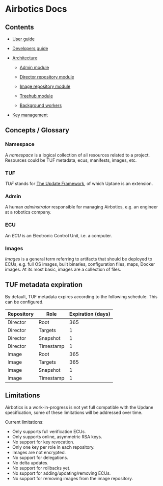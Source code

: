 # Airbotics Docs


## Contents

- [User guide](user-guide.md)

- [Developers guide](developers-guide.md)

- [Architecture](architecture.md)

    - [Admin module](modules/admin.md)

    - [Director repository module](modules/director-repository.md)

    - [Image repository module](modules/image-repository.md)

    - [Treehub module](modules/treehub.md)

    - [Background workers](modules/background-workers.md)

- [Key management](key-management.md)



## Concepts / Glossary

### Namespace

A _namespace_ is a logical collection of all resources related to a project. Resources could be TUF metadata, ecus, manifests, images, etc.

### TUF

_TUF_ stands for [The Update Framework](https://theupdateframework.com/), of which Uptane is an extension.

### Admin

A human _adminstrator_ responsible for managing Airbotics, e.g. an engineer at a robotics company.

### ECU

An _ECU_ is an Electronic Control Unit, i.e. a computer.

### Images

_Images_ is a general term referring to artifacts that should be deployed to ECUs, e.g. full OS images, built binaries, configuration files, maps, Docker images. At its most basic, images are a collection of files.


## TUF metadata expiration

By default, TUF metadata expires according to the following schedule. This can be configured.

| Repository | Role      | Expiration (days) |
| ---------- | --------- | ----------------- |
| Director   | Root      | 365               |
| Director   | Targets   | 1                 |
| Director   | Snapshot  | 1                 |
| Director   | Timestamp | 1                 |
| Image      | Root      | 365               |
| Image      | Targets   | 365               |
| Image      | Snapshot  | 1                 |
| Image      | Timestamp | 1                 |


## Limitations

Airbotics is a work-in-progress is not yet full compatible with the Updane specification, some of these limitations will be addressed over time. 

Current limitations:
- Only supports full verification ECUs.
- Only supports online, asymmetric RSA keys.
- No support for key revocation.
- Only one key per role in each repository.
- Images are not encrypted.
- No support for delegations.
- No delta updates.
- No support for rollbacks yet.
- No support for adding/updating/removing ECUs.
- No support for removing images from the image repository.
